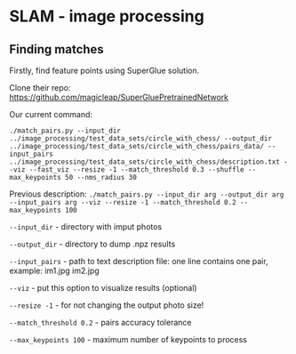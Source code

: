# SLAM - image processing

## Finding matches

Firstly, find feature points using SuperGlue solution.

Clone their repo: https://github.com/magicleap/SuperGluePretrainedNetwork

Our current command:

`./match_pairs.py --input_dir ../image_processing/test_data_sets/circle_with_chess/ --output_dir ../image_processing/test_data_sets/circle_with_chess/pairs_data/ --input_pairs ../image_processing/test_data_sets/circle_with_chess/description.txt --viz --fast_viz --resize -1 --match_threshold 0.3 --shuffle --max_keypoints 50 --nms_radius 30`

Previous description: 
`./match_pairs.py --input_dir arg --output_dir arg --input_pairs arg --viz --resize -1 --match_threshold 0.2 --max_keypoints 100`

`--input_dir` - directory with imput photos

`--output_dir` - directory to dump .npz results

`--input_pairs` - path to text description file: one line contains one pair, example: im1.jpg im2.jpg

`--viz` - put this option to visualize results (optional)

`--resize -1` - for not changing the output photo size!

`--match_threshold 0.2` - pairs accuracy tolerance

`--max_keypoints 100` - maximum number of keypoints to process